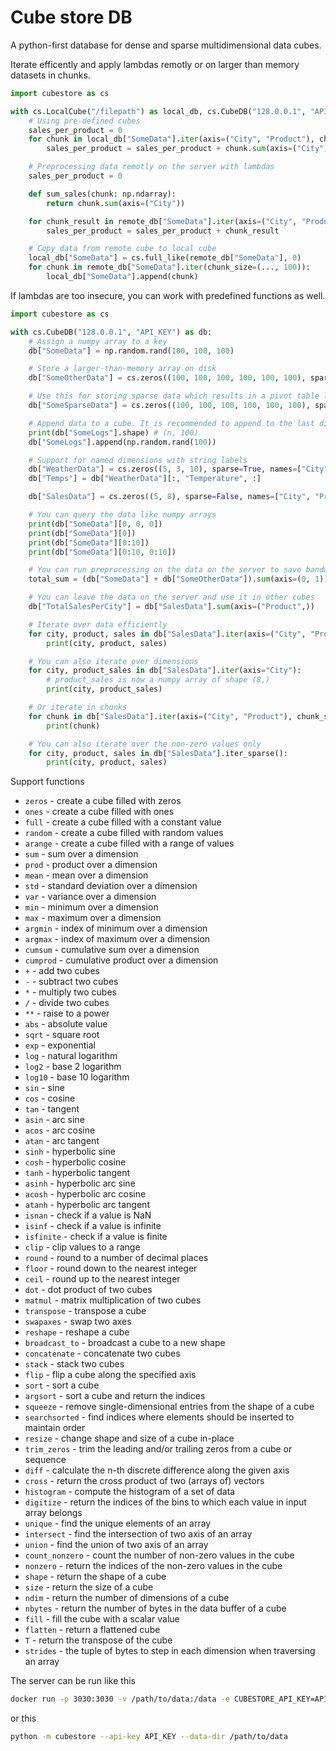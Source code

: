 # Cube store DB

A python-first database for dense and sparse multidimensional data cubes.

Iterate efficently and apply lambdas remotly or on larger than memory datasets in chunks.

```python
import cubestore as cs

with cs.LocalCube("/filepath") as local_db, cs.CubeDB("128.0.0.1", "API_KEY") as remote_db:
    # Using pre-defined cubes
    sales_per_product = 0
    for chunk in local_db["SomeData"].iter(axis=("City", "Product"), chunk_size=(10, None)):
        sales_per_product = sales_per_product + chunk.sum(axis=("City"))

    # Preprocessing data remotly on the server with lambdas
    sales_per_product = 0

    def sum_sales(chunk: np.ndarray):
        return chunk.sum(axis=("City"))

    for chunk_result in remote_db["SomeData"].iter(axis=("City", "Product"), chunk_size=(10, None), lambda=sum_sales):
        sales_per_product = sales_per_product + chunk_result

    # Copy data from remote cube to local cube
    local_db["SomeData"] = cs.full_like(remote_db["SomeData"], 0)
    for chunk in remote_db["SomeData"].iter(chunk_size=(..., 100)):
        local_db["SomeData"].append(chunk)
```

If lambdas are too insecure, you can work with predefined functions as well.

```python
import cubestore as cs

with cs.CubeDB("128.0.0.1", "API_KEY") as db:
    # Assign a numpy array to a key
    db["SomeData"] = np.random.rand(100, 100, 100)

    # Store a larger-than-memory array on disk
    db["SomeOtherData"] = cs.zeros((100, 100, 100, 100, 100, 100), sparse=False, dtype=cs.int32)

    # Use this for storing sparse data which results in a pivot table like structure
    db["SomeSparseData"] = cs.zeros((100, 100, 100, 100, 100, 100), sparse=True)

    # Append data to a cube. It is recommended to append to the last dimension.
    print(db["SomeLogs"].shape) # (n, 100)
    db["SomeLogs"].append(np.random.rand(100))

    # Support for named dimensions with string labels
    db["WeatherData"] = cs.zeros((5, 3, 10), sparse=True, names=["City", "SensorType", "SensorID"], coords={"SensorType": ["Temperature", "Humidity", "Pressure"]})
    db["Temps"] = db["WeatherData"][:, "Temperature", :]

    db["SalesData"] = cs.zeros((5, 8), sparse=False, names=["City", "Product"], coords=[["NY", "LA", "SF", "CHI", "DC"], ["Shoes", "Shirts", "Pants", "Hats", "Socks", "Underwear", "Jackets", "Sweaters"]])

    # You can query the data like numpy arrays
    print(db["SomeData"][0, 0, 0])
    print(db["SomeData"][0])
    print(db["SomeData"][0:10])
    print(db["SomeData"][0:10, 0:10])

    # You can run preprocessing on the data on the server to save bandwidth. It also supports broadcasting in numpy style.
    total_sum = (db["SomeData"] + db["SomeOtherData"]).sum(axis=(0, 1)).numpy()

    # You can leave the data on the server and use it in other cubes
    db["TotalSalesPerCity"] = db["SalesData"].sum(axis=("Product",))

    # Iterate over data efficiently
    for city, product, sales in db["SalesData"].iter(axis=("City", "Product")):
        print(city, product, sales)

    # You can also iterate over dimensions
    for city, product_sales in db["SalesData"].iter(axis="City"):
        # product_sales is now a numpy array of shape (8,)
        print(city, product_sales)

    # Or iterate in chunks
    for chunk in db["SalesData"].iter(axis=("City", "Product"), chunk_size=(1, 100)):
        print(chunk)

    # You can also iterate over the non-zero values only
    for city, product, sales in db["SalesData"].iter_sparse():
        print(city, product, sales)

```

Support functions
- `zeros` - create a cube filled with zeros
- `ones` - create a cube filled with ones
- `full` - create a cube filled with a constant value
- `random` - create a cube filled with random values
- `arange` - create a cube filled with a range of values
- `sum` - sum over a dimension
- `prod` - product over a dimension
- `mean` - mean over a dimension
- `std` - standard deviation over a dimension
- `var` - variance over a dimension
- `min` - minimum over a dimension
- `max` - maximum over a dimension
- `argmin` - index of minimum over a dimension
- `argmax` - index of maximum over a dimension
- `cumsum` - cumulative sum over a dimension
- `cumprod` - cumulative product over a dimension
- `+` - add two cubes
- `-` - subtract two cubes
- `*` - multiply two cubes
- `/` - divide two cubes
- `**` - raise to a power
- `abs` - absolute value
- `sqrt` - square root
- `exp` - exponential
- `log` - natural logarithm
- `log2` - base 2 logarithm
- `log10` - base 10 logarithm
- `sin` - sine
- `cos` - cosine
- `tan` - tangent
- `asin` - arc sine
- `acos` - arc cosine
- `atan` - arc tangent
- `sinh` - hyperbolic sine
- `cosh` - hyperbolic cosine
- `tanh` - hyperbolic tangent
- `asinh` - hyperbolic arc sine
- `acosh` - hyperbolic arc cosine
- `atanh` - hyperbolic arc tangent
- `isnan` - check if a value is NaN
- `isinf` - check if a value is infinite
- `isfinite` - check if a value is finite
- `clip` - clip values to a range
- `round` - round to a number of decimal places
- `floor` - round down to the nearest integer
- `ceil` - round up to the nearest integer
- `dot` - dot product of two cubes
- `matmul` - matrix multiplication of two cubes
- `transpose` - transpose a cube
- `swapaxes` - swap two axes
- `reshape` - reshape a cube
- `broadcast_to` - broadcast a cube to a new shape
- `concatenate` - concatenate two cubes
- `stack` - stack two cubes
- `flip` - flip a cube along the specified axis
- `sort` - sort a cube
- `argsort` - sort a cube and return the indices
- `squeeze` - remove single-dimensional entries from the shape of a cube
- `searchsorted` - find indices where elements should be inserted to maintain order
- `resize` - change shape and size of a cube in-place
- `trim_zeros` - trim the leading and/or trailing zeros from a cube or sequence
- `diff` - calculate the n-th discrete difference along the given axis
- `cross` - return the cross product of two (arrays of) vectors
- `histogram` - compute the histogram of a set of data
- `digitize` - return the indices of the bins to which each value in input array belongs
- `unique` - find the unique elements of an array
- `intersect` - find the intersection of two axis of an array
- `union` - find the union of two axis of an array
- `count_nonzero` - count the number of non-zero values in the cube
- `nonzero` - return the indices of the non-zero values in the cube
- `shape` - return the shape of a cube
- `size` - return the size of a cube
- `ndim` - return the number of dimensions of a cube
- `nbytes` - return the number of bytes in the data buffer of a cube
- `fill` - fill the cube with a scalar value
- `flatten` - return a flattened cube
- `T` - return the transpose of the cube
- `strides` - the tuple of bytes to step in each dimension when traversing an array

The server can be run like this

```bash
docker run -p 3030:3030 -v /path/to/data:/data -e CUBESTORE_API_KEY=API_KEY -e CUBESTORE_DATA_DIR=/data cubestore/cubestore:latest
```

or this

```bash
python -m cubestore --api-key API_KEY --data-dir /path/to/data
```
